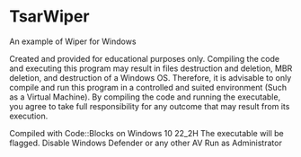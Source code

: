 # TsarWiper
An example of Wiper for Windows

Created and provided for educational purposes only. Compiling the code and executing this program may result in files destruction and deletion, MBR deletion, and destruction of a Windows OS. Therefore, it is advisable to only compile and run this program in a controlled and suited environment (Such as a Virtual Machine). By compiling the code and running the executable, you agree to take full responsibility for any outcome that may result from its execution.

Compiled with Code::Blocks on Windows 10 22_2H
The executable will be flagged. Disable Windows Defender or any other AV
Run as Administrator
